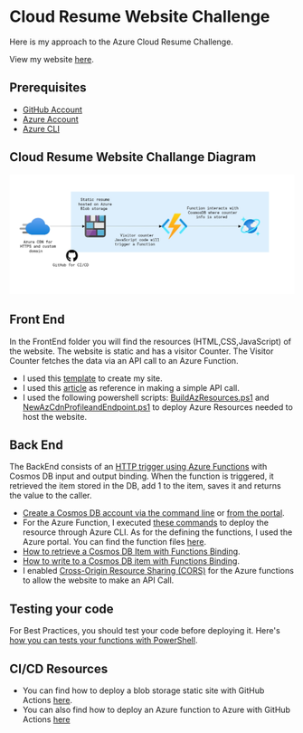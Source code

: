 # Cloud Resume Website Challenge
 Here is my approach to the Azure Cloud Resume Challenge.

 View my website [here](https://www.aohfcloudtech.com).

## Prerequisites
- [GitHub Account](https://github.com/join)
- [Azure Account](https://azure.microsoft.com/en-us/free)
- [Azure CLI](https://docs.microsoft.com/en-us/cli/azure/install-azure-cli)


## Cloud Resume Website Challange Diagram 

![Diagram](images/CRWDiagram.png)

## Front End

In the FrontEnd folder you will find the resources (HTML,CSS,JavaScript) of the website. The website is static and has a visitor Counter. The Visitor Counter fetches the data via an API call to an Azure Function.

- I used this [template](https://www.themezy.com/free-website-templates/151-ceevee-free-responsive-website-template) to create my site.
- I used this [article](https://www.digitalocean.com/community/tutorials/how-to-use-the-javascript-fetch-api-to-get-data) as reference in making a simple API call.
- I used the following powershell scripts: [BuildAzResources.ps1](BuildAzResources.ps1) and [NewAzCdnProfileandEndpoint.ps1](NewAzCdnProfileandEndpoint.ps1) to deploy Azure Resources needed to host the website.

## Back End

The BackEnd consists of an [HTTP trigger using Azure Functions](https://docs.microsoft.com/en-us/azure/azure-functions/functions-bindings-http-webhook-trigger?tabs=csharp) with Cosmos DB input and output binding. When the function is triggered, it retrieved the item stored in the DB, add 1 to the item, saves it and returns the value to the caller.

- [Create a Cosmos DB account via the command line](https://docs.microsoft.com/en-us/azure/cosmos-db/sql/cli-samples) or [from the portal](https://docs.microsoft.com/en-us/azure/cosmos-db/sql/create-cosmosdb-resources-portal).
- For the Azure Function, I executed [these commands](CreateAzFunctionResource.txt) to deploy the resource through Azure CLI. As for the defining the functions, I used the Azure portal. You can find the function files [here](./BackEnd/VisitorCounter).
- [How to retrieve a Cosmos DB Item with Functions Binding](https://docs.microsoft.com/en-us/azure/azure-functions/functions-bindings-cosmosdb-v2-input?tabs=powershell#http-trigger-id-query-string-ps).
- [How to write to a Cosmos DB item with Functions Binding](https://docs.microsoft.com/en-us/azure/azure-functions/functions-bindings-cosmosdb-v2-output?tabs=powershell).
- I enabled [Cross-Origin Resource Sharing (CORS)](https://docs.microsoft.com/en-us/azure/azure-functions/functions-how-to-use-azure-function-app-settings?tabs=portal#cors) for the Azure functions to allow the website to make an API Call. 

## Testing your code
For Best Practices, you should test your code before deploying it. Here's [how you can tests your functions with PowerShell](https://docs.microsoft.com/en-us/azure/azure-functions/functions-debug-powershell-local).

## CI/CD Resources
- You can find how to deploy a blob storage static site with GitHub Actions [here](https://docs.microsoft.com/en-us/azure/storage/blobs/storage-blobs-static-site-github-actions?tabs=userlevel).
- You can also find how to deploy an Azure function to Azure with GitHub Actions [here](https://github.com/marketplace/actions/azure-functions-action)
